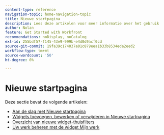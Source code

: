```yaml
---
content-type: reference
navigation-topic: home-navigation-topic
title: Nieuwe startpagina
description: Lees deze artikelen voor meer informatie over het gebruik van de nieuwe startpagina in Adobe Workfront.
author: Nolan
feature: Get Started with Workfront
recommendations: noDisplay, noCatalog
exl-id: 255bdf57-f145-43e9-999b-e4d0d9acf0cd
source-git-commit: 19fa39c174037a01c879eea1b33b8534eda2eed2
workflow-type: tm+mt
source-wordcount: '50'
ht-degree: 0%

---
```


# Nieuwe startpagina

Deze sectie bevat de volgende artikelen:

* [Aan de slag met Nieuwe startpagina](/help/quicksilver/workfront-basics/using-home/new-home/get-started-with-new-home.md)
* [Widgets toevoegen, bewerken of verwijderen in Nieuwe startpagina](/help/quicksilver/workfront-basics/using-home/new-home/add-edit-remove-widgets-in-new-home.md)
* [Overzicht van nieuwe widget-thuisfilters](/help/quicksilver/workfront-basics/using-home/new-home/widget-filter-overview-new-home.md)
* [Uw werk beheren met de widget Mijn werk](/help/quicksilver/workfront-basics/using-home/new-home/my-work-widget.md)
